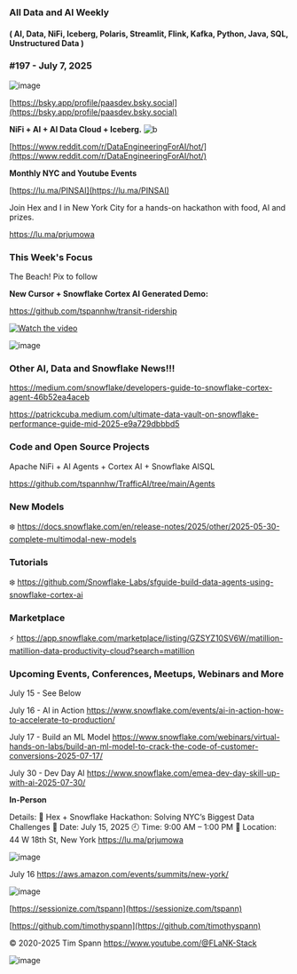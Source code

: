 

###  All Data and AI Weekly 
#### ( AI, Data, NiFi, Iceberg, Polaris, Streamlit, Flink, Kafka, Python, Java, SQL, Unstructured Data )  
### #197 - July 7, 2025

![image](https://github.com/user-attachments/assets/91b059cf-1238-43ba-a270-c122ada21ca4)

[https://bsky.app/profile/paasdev.bsky.social](https://bsky.app/profile/paasdev.bsky.social)

**NiFi + AI + AI Data Cloud + Iceberg.**
![b](https://images.credential.net/badge/tiny/g6fomszs_1741624330730_badge.png)

[https://www.reddit.com/r/DataEngineeringForAI/hot/](https://www.reddit.com/r/DataEngineeringForAI/hot/)




**Monthly NYC and Youtube Events**

[https://lu.ma/PINSAI](https://lu.ma/PINSAI)

Join Hex and I in New York City for a hands-on hackathon with food, AI and prizes.

https://lu.ma/prjumowa


### This Week's Focus


The Beach!  Pix to follow


**New Cursor + Snowflake Cortex AI Generated Demo:**

https://github.com/tspannhw/transit-ridership

[![Watch the video](https://i.ytimg.com/an_webp/bnRxlj915Tk/mqdefault_6s.webp?du=3000&sqp=CPyglsMG&rs=AOn4CLBawq9YRiEuWuqu9g1P4Lp3d-iegw)](https://www.youtube.com/watch?v=bnRxlj915Tk)

![image](https://github.com/user-attachments/assets/679e8c88-2f8b-4683-92ac-9d74f92eefa5)


### Other AI, Data and Snowflake News!!!


https://medium.com/snowflake/developers-guide-to-snowflake-cortex-agent-46b52ea4aceb

https://patrickcuba.medium.com/ultimate-data-vault-on-snowflake-performance-guide-mid-2025-e9a729dbbbd5



### Code and Open Source Projects

Apache NiFi + AI Agents + Cortex AI + Snowflake AISQL

https://github.com/tspannhw/TrafficAI/tree/main/Agents




### New Models

❄️  https://docs.snowflake.com/en/release-notes/2025/other/2025-05-30-complete-multimodal-new-models



### Tutorials

❄️  https://github.com/Snowflake-Labs/sfguide-build-data-agents-using-snowflake-cortex-ai




### Marketplace

⚡️ https://app.snowflake.com/marketplace/listing/GZSYZ10SV6W/matillion-matillion-data-productivity-cloud?search=matillion



### Upcoming Events, Conferences, Meetups, Webinars and More

July 15 - See Below

July 16 - AI in Action
https://www.snowflake.com/events/ai-in-action-how-to-accelerate-to-production/

July 17 - Build an ML Model
https://www.snowflake.com/webinars/virtual-hands-on-labs/build-an-ml-model-to-crack-the-code-of-customer-conversions-2025-07-17/

July 30 - Dev Day AI
https://www.snowflake.com/emea-dev-day-skill-up-with-ai-2025-07-30/

**In-Person**

Details:
🔹 Hex + Snowflake Hackathon: Solving NYC’s Biggest Data Challenges
📅 Date: July 15, 2025
🕘 Time: 9:00 AM – 1:00 PM
📍 Location: 44 W 18th St, New York
https://lu.ma/prjumowa

![image](https://github.com/user-attachments/assets/4599eeef-e52a-47ff-9773-8e5a2e4ef243)


July 16
https://aws.amazon.com/events/summits/new-york/


![image](https://github.com/user-attachments/assets/485ae972-8a9b-43ec-8fbd-d87aecd88fd6)



[https://sessionize.com/tspann](https://sessionize.com/tspann)

[https://github.com/timothyspann](https://github.com/timothyspann)


&copy; 2020-2025 Tim Spann  https://www.youtube.com/@FLaNK-Stack




![image](https://github.com/user-attachments/assets/86606b5d-ce9a-4092-9eeb-eced91c6a093)
